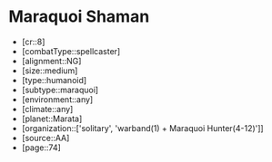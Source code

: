 
# Maraquoi Shaman

- [cr::8]
- [combatType::spellcaster]
- [alignment::NG]
- [size::medium]
- [type::humanoid]
- [subtype::maraquoi]
- [environment::any]
- [climate::any]
- [planet::Marata]
- [organization::['solitary', 'warband(1) + Maraquoi Hunter(4-12)']]
- [source::AA]
- [page::74]
